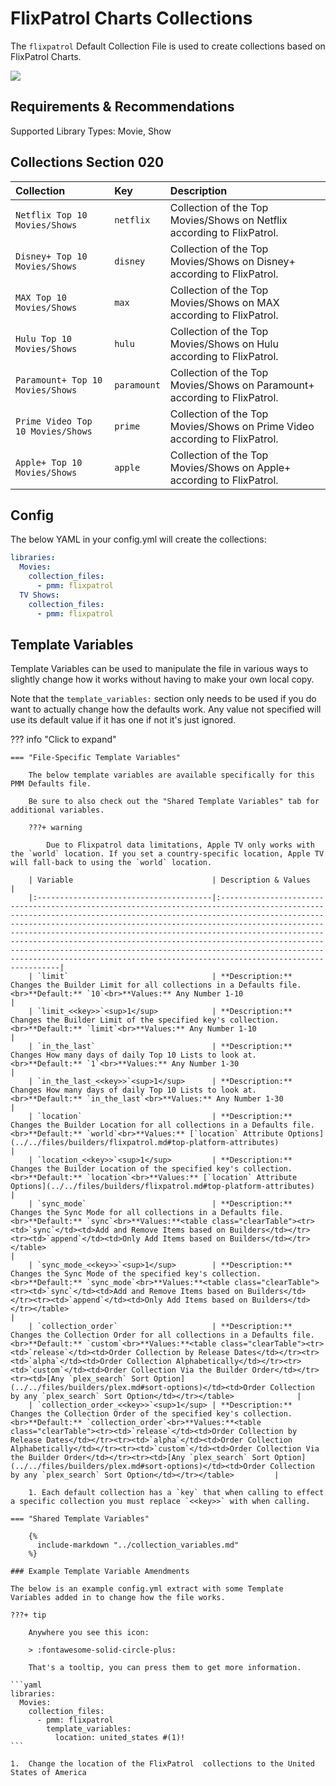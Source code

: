 # FlixPatrol Charts Collections

The `flixpatrol` Default Collection File is used to create collections based on FlixPatrol Charts.

![](../images/flixpatrol.png)

## Requirements & Recommendations

Supported Library Types: Movie, Show

## Collections Section 020

| Collection                        | Key         | Description                                                                |
|:----------------------------------|:------------|:---------------------------------------------------------------------------|
| `Netflix Top 10 Movies/Shows`     | `netflix`   | Collection of the Top Movies/Shows on Netflix according to FlixPatrol.     |
| `Disney+ Top 10 Movies/Shows`     | `disney`    | Collection of the Top Movies/Shows on Disney+ according to FlixPatrol.     |
| `MAX Top 10 Movies/Shows`         | `max`       | Collection of the Top Movies/Shows on MAX according to FlixPatrol.         |
| `Hulu Top 10 Movies/Shows`        | `hulu`      | Collection of the Top Movies/Shows on Hulu according to FlixPatrol.        |
| `Paramount+ Top 10 Movies/Shows`  | `paramount` | Collection of the Top Movies/Shows on Paramount+ according to FlixPatrol.  |
| `Prime Video Top 10 Movies/Shows` | `prime`     | Collection of the Top Movies/Shows on Prime Video according to FlixPatrol. |
| `Apple+ Top 10 Movies/Shows`      | `apple`     | Collection of the Top Movies/Shows on Apple+ according to FlixPatrol.      |

## Config

The below YAML in your config.yml will create the collections:

```yaml
libraries:
  Movies:
    collection_files:
      - pmm: flixpatrol
  TV Shows:
    collection_files:
      - pmm: flixpatrol
```

## Template Variables

Template Variables can be used to manipulate the file in various ways to slightly change how it works without having to make your own local copy.

Note that the `template_variables:` section only needs to be used if you do want to actually change how the defaults work. Any value not specified will use its default value if it has one if not it's just ignored.

??? info "Click to expand"

    === "File-Specific Template Variables"

        The below template variables are available specifically for this PMM Defaults file.

        Be sure to also check out the "Shared Template Variables" tab for additional variables.

        ???+ warning

            Due to Flixpatrol data limitations, Apple TV only works with the `world` location. If you set a country-specific location, Apple TV will fall-back to using the `world` location.

        | Variable                               | Description & Values                                                                                                                                                                                                                                                                                                                                                                                                                                                                                                                        |
        |:---------------------------------------|:--------------------------------------------------------------------------------------------------------------------------------------------------------------------------------------------------------------------------------------------------------------------------------------------------------------------------------------------------------------------------------------------------------------------------------------------------------------------------------------------------------------------------------------------|
        | `limit`                                | **Description:** Changes the Builder Limit for all collections in a Defaults file.<br>**Default:** `10`<br>**Values:** Any Number 1-10                                                                                                                                                                                                                                                                                                                                                                                                      |
        | `limit_<<key>>`<sup>1</sup>            | **Description:** Changes the Builder Limit of the specified key's collection.<br>**Default:** `limit`<br>**Values:** Any Number 1-10                                                                                                                                                                                                                                                                                                                                                                                                        |
        | `in_the_last`                          | **Description:** Changes How many days of daily Top 10 Lists to look at.<br>**Default:** `1`<br>**Values:** Any Number 1-30                                                                                                                                                                                                                                                                                                                                                                                                                 |
        | `in_the_last_<<key>>`<sup>1</sup>      | **Description:** Changes How many days of daily Top 10 Lists to look at.<br>**Default:** `in_the_last`<br>**Values:** Any Number 1-30                                                                                                                                                                                                                                                                                                                                                                                                       |
        | `location`                             | **Description:** Changes the Builder Location for all collections in a Defaults file.<br>**Default:** `world`<br>**Values:** [`location` Attribute Options](../../files/builders/flixpatrol.md#top-platform-attributes)                                                                                                                                                                                                                                                                                                                           |
        | `location_<<key>>`<sup>1</sup>         | **Description:** Changes the Builder Location of the specified key's collection.<br>**Default:** `location`<br>**Values:** [`location` Attribute Options](../../files/builders/flixpatrol.md#top-platform-attributes)                                                                                                                                                                                                                                                                                                                             |
        | `sync_mode`                            | **Description:** Changes the Sync Mode for all collections in a Defaults file.<br>**Default:** `sync`<br>**Values:**<table class="clearTable"><tr><td>`sync`</td><td>Add and Remove Items based on Builders</td></tr><tr><td>`append`</td><td>Only Add Items based on Builders</td></tr></table>                                                                                                                                                                                                                                            |
        | `sync_mode_<<key>>`<sup>1</sup>        | **Description:** Changes the Sync Mode of the specified key's collection.<br>**Default:** `sync_mode`<br>**Values:**<table class="clearTable"><tr><td>`sync`</td><td>Add and Remove Items based on Builders</td></tr><tr><td>`append`</td><td>Only Add Items based on Builders</td></tr></table>                                                                                                                                                                                                                                            |
        | `collection_order`                     | **Description:** Changes the Collection Order for all collections in a Defaults file.<br>**Default:** `custom`<br>**Values:**<table class="clearTable"><tr><td>`release`</td><td>Order Collection by Release Dates</td></tr><tr><td>`alpha`</td><td>Order Collection Alphabetically</td></tr><tr><td>`custom`</td><td>Order Collection Via the Builder Order</td></tr><tr><td>[Any `plex_search` Sort Option](../../files/builders/plex.md#sort-options)</td><td>Order Collection by any `plex_search` Sort Option</td></tr></table>              |
        | `collection_order_<<key>>`<sup>1</sup> | **Description:** Changes the Collection Order of the specified key's collection.<br>**Default:** `collection_order`<br>**Values:**<table class="clearTable"><tr><td>`release`</td><td>Order Collection by Release Dates</td></tr><tr><td>`alpha`</td><td>Order Collection Alphabetically</td></tr><tr><td>`custom`</td><td>Order Collection Via the Builder Order</td></tr><tr><td>[Any `plex_search` Sort Option](../../files/builders/plex.md#sort-options)</td><td>Order Collection by any `plex_search` Sort Option</td></tr></table>         |

        1. Each default collection has a `key` that when calling to effect a specific collection you must replace `<<key>>` with when calling.

    === "Shared Template Variables"

        {%
          include-markdown "../collection_variables.md"
        %}

    ### Example Template Variable Amendments

    The below is an example config.yml extract with some Template Variables added in to change how the file works.

    ???+ tip

        Anywhere you see this icon:
      
        > :fontawesome-solid-circle-plus:
      
        That's a tooltip, you can press them to get more information.

    ```yaml
    libraries:
      Movies:
        collection_files:
          - pmm: flixpatrol
            template_variables:
              location: united_states #(1)!
    ```

    1.  Change the location of the FlixPatrol  collections to the United States of America
